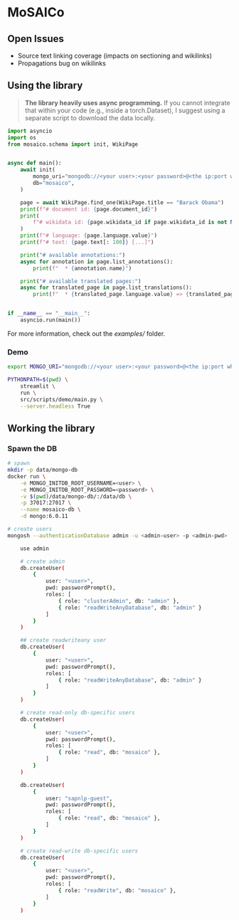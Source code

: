# MoSAICo


## Open Issues

* Source text linking coverage (impacts on sectioning and wikilinks)
* Propagations bug on wikilinks

## Using the library

> **The library heavily uses async programming.** If you cannot integrate that within your code (e.g., inside a torch.Dataset), I suggest using a separate script to download the data locally.

```python
import asyncio
import os
from mosaico.schema import init, WikiPage


async def main():
    await init(
        mongo_uri="mongodb://<your user>:<your password>@<the ip:port where you'll reach Mongo>",
        db="mosaico",
    )

    page = await WikiPage.find_one(WikiPage.title == "Barack Obama")
    print(f"# document id: {page.document_id}")
    print(
        f"# wikidata id: {page.wikidata_id if page.wikidata_id is not None else '<not available>'}"
    )
    print(f"# language: {page.language.value}")
    print(f"# text: {page.text[: 100]} [...]")

    print("# available annotations:")
    async for annotation in page.list_annotations():
        print(f"  * {annotation.name}")

    print("# available translated pages:")
    async for translated_page in page.list_translations():
        print(f"  * {translated_page.language.value} => {translated_page.document_id}")


if __name__ == "__main__":
    asyncio.run(main())
```

For more information, check out the *examples/* folder.

### Demo

```bash
export MONGO_URI="mongodb://<your user>:<your password>@<the ip:port where you'll reach Mongo>"

PYTHONPATH=$(pwd) \
    streamlit \
    run \
    src/scripts/demo/main.py \
    --server.headless True
```

## Working the library

### Spawn the DB

```bash
# spawn
mkdir -p data/mongo-db
docker run \
    -e MONGO_INITDB_ROOT_USERNAME=<user> \
    -e MONGO_INITDB_ROOT_PASSWORD=<password> \
    -v $(pwd)/data/mongo-db/:/data/db \
    -p 37017:27017 \
    --name mosaico-db \
    -d mongo:6.0.11

# create users
mongosh --authenticationDatabase admin -u <admin-user> -p <admin-pwd>

    use admin

    # create admin
    db.createUser(
        { 
            user: "<user>",
            pwd: passwordPrompt(),
            roles: [ 
                { role: "clusterAdmin", db: "admin" },
                { role: "readWriteAnyDatabase", db: "admin" }
            ]
        }
    )

    ## create readwriteany user
    db.createUser(
        { 
            user: "<user>",
            pwd: passwordPrompt(),
            roles: [
                { role: "readWriteAnyDatabase", db: "admin" }
            ]
        }
    )

    # create read-only db-specific users
    db.createUser(
        { 
            user: "<user>",
            pwd: passwordPrompt(),
            roles: [
                { role: "read", db: "mosaico" },
            ]
        }
    )

    db.createUser(
        { 
            user: "sapnlp-guest",
            pwd: passwordPrompt(),
            roles: [
                { role: "read", db: "mosaico" },
            ]
        }
    )

    # create read-write db-specific users
    db.createUser(
        { 
            user: "<user>",
            pwd: passwordPrompt(),
            roles: [
                { role: "readWrite", db: "mosaico" },
            ]
        }
    )
```